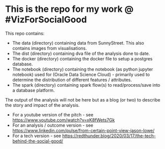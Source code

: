 # This is the repo for my work @ #VizForSocialGood

This repo contains:

* The data (directory) containing data from SunnyStreet. This also contains images from visualisations.
* The dist (directory) containing dva file of the analysis done to date.
* The docker (directory) containing the docker file to setup a postgres database.
* The notebook (directory) containing the notebook (as python jupyter notebook) used for (Oracle Data Science Cloud) - primarily used to determine the distribution of different features / attributes.
* The spark (directory) containing spark flow(s) to read/process/save into a database platform.

The output of the analysis will not be here but as a blog (or two) to describe the story and impact of the analysis.

* For a youtube version of the pitch - see https://www.youtube.com/watch?v=xK8fWets7Gk
* For an analysis / outcome version - see https://www.linkedin.com/pulse/from-certain-point-view-jason-lowe/
* For a tech version - see https://redthunder.blog/2020/03/17/the-tech-behind-the-social-good/
